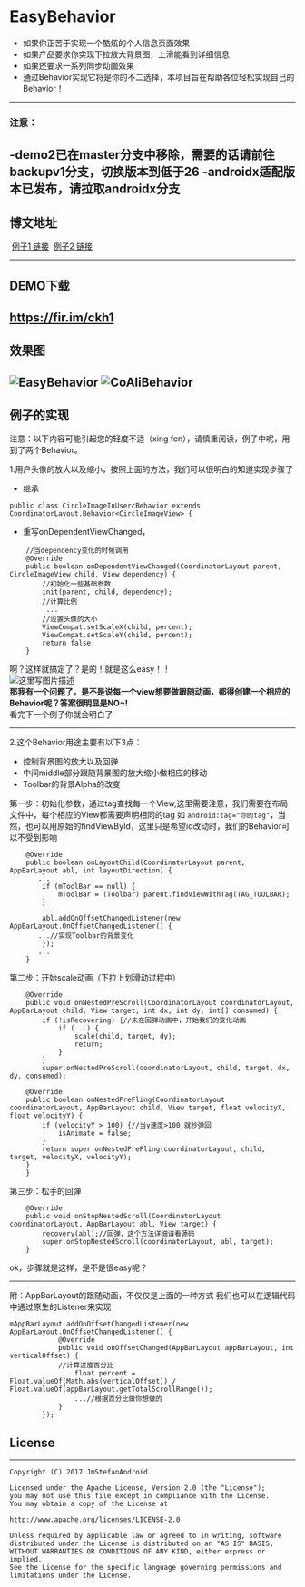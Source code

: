 # EasyBehavior
- 如果你正苦于实现一个酷炫的个人信息页面效果
- 如果产品要求你实现下拉放大背景图，上滑能看到详细信息
- 如果还要求一系列同步动画效果
- 通过Behavior实现它将是你的不二选择，本项目旨在帮助各位轻松实现自己的Behavior！
----------
### 注意：
-demo2已在master分支中移除，需要的话请前往backupv1分支，切换版本到低于26
-androidx适配版本已发布，请拉取androidx分支
----------
## 博文地址
  [例子1 链接](http://blog.csdn.net/gjm15881133824/article/details/73742219)
  [例子2 链接](http://blog.csdn.net/gjm15881133824/article/details/74946322)

----------
## DEMO下载
  https://fir.im/ckh1
  ----------
## 效果图
 ![EasyBehavior](/gif/EasyBehavior.gif) 
 ![CoAliBehavior](/gif/Coali.gif)
----------
## 例子的实现
注意：以下内容可能引起您的轻度不适（xing fen），请慎重阅读，例子中呢，用到了两个Behavior。</p>
 1.用户头像的放大以及缩小，按照上面的方法，我们可以很明白的知道实现步骤了
 

 - 继承

```
public class CircleImageInUsercBehavior extends CoordinatorLayout.Behavior<CircleImageView> {
```
 - 重写onDependentViewChanged，
```
    //当dependency变化的时候调用
    @Override
    public boolean onDependentViewChanged(CoordinatorLayout parent, CircleImageView child, View dependency) {
        //初始化一些基础参数
        init(parent, child, dependency);
        //计算比例
         ...
        //设置头像的大小
        ViewCompat.setScaleX(child, percent);
        ViewCompat.setScaleY(child, percent);
        return false;
    }

```
啊？这样就搞定了？是的！就是这么easy！！</br>
![这里写图片描述](http://img.blog.csdn.net/20170627112207279?watermark/2/text/aHR0cDovL2Jsb2cuY3Nkbi5uZXQvZ2ptMTU4ODExMzM4MjQ=/font/5a6L5L2T/fontsize/400/fill/I0JBQkFCMA==/dissolve/70/gravity/SouthEast)</br>
**那我有一个问题了，是不是说每一个view想要做跟随动画，都得创建一个相应的Behavior呢？答案很明显是NO~!**</br>
看完下一个例子你就会明白了</br>

----------

 2.这个Behavior用途主要有以下3点：

 - 控制背景图的放大以及回弹 
 - 中间middle部分跟随背景图的放大缩小做相应的移动
 - Toolbar的背景Alpha的改变
 
第一步：初始化参数，通过tag查找每一个View,这里需要注意，我们需要在布局文件中，每个相应的View都需要声明相同的tag 如 `android:tag="你的tag"`，当然，也可以用原始的findViewById，这里只是希望id改动时，我们的Behavior可以不受到影响

```
    @Override
    public boolean onLayoutChild(CoordinatorLayout parent, AppBarLayout abl, int layoutDirection) {
       ...
        if (mToolBar == null) {
            mToolBar = (Toolbar) parent.findViewWithTag(TAG_TOOLBAR);
        }
        ...
        abl.addOnOffsetChangedListener(new AppBarLayout.OnOffsetChangedListener() {
       ...//实现Toolbar的背景变化
        });
       ...
    }

```
第二步：开始scale动画（下拉上划滑动过程中）

```
    @Override
    public void onNestedPreScroll(CoordinatorLayout coordinatorLayout, AppBarLayout child, View target, int dx, int dy, int[] consumed) {
        if (!isRecovering) {//未在回弹动画中，开始我们的变化动画
            if (...) {
                scale(child, target, dy);
                return;
            }
        }
        super.onNestedPreScroll(coordinatorLayout, child, target, dx, dy, consumed);
        
    @Override
    public boolean onNestedPreFling(CoordinatorLayout coordinatorLayout, AppBarLayout child, View target, float velocityX, float velocityY) {
        if (velocityY > 100) {//当y速度>100,就秒弹回
            isAnimate = false;
        }
        return super.onNestedPreFling(coordinatorLayout, child, target, velocityX, velocityY);
    }
    }
```
第三步：松手的回弹

```
    @Override
    public void onStopNestedScroll(CoordinatorLayout coordinatorLayout, AppBarLayout abl, View target) {
        recovery(abl);//回弹，这个方法详细请看源码
        super.onStopNestedScroll(coordinatorLayout, abl, target);
    }
```

ok，步骤就是这样，是不是很easy呢？


----------


附：AppBarLayout的跟随动画，不仅仅是上面的一种方式
我们也可以在逻辑代码中通过原生的Listener来实现

```
mAppBarLayout.addOnOffsetChangedListener(new AppBarLayout.OnOffsetChangedListener() {
            @Override
            public void onOffsetChanged(AppBarLayout appBarLayout, int verticalOffset) {
            //计算进度百分比
                float percent = Float.valueOf(Math.abs(verticalOffset)) / Float.valueOf(appBarLayout.getTotalScrollRange());
                ...//根据百分比做你想做的
            }
        });
```
## License
--------
```
Copyright (C) 2017 JmStefanAndroid

Licensed under the Apache License, Version 2.0 (the "License");
you may not use this file except in compliance with the License.
You may obtain a copy of the License at

http://www.apache.org/licenses/LICENSE-2.0

Unless required by applicable law or agreed to in writing, software
distributed under the License is distributed on an "AS IS" BASIS,
WITHOUT WARRANTIES OR CONDITIONS OF ANY KIND, either express or implied.
See the License for the specific language governing permissions and
limitations under the License.
```
